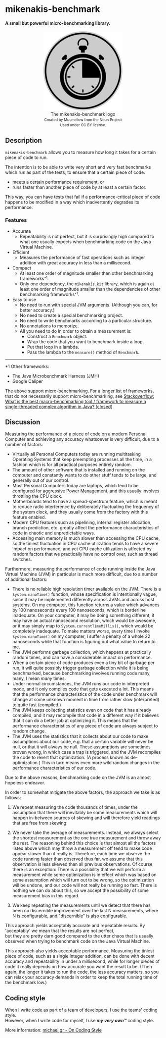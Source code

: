 # mikenakis-benchmark
#### A small but powerful micro-benchmarking library.

<p align="center">
<img title="mikenakis-benchmark logo" src="mikenakis-benchmark.svg" width="256"/><br/>
The mikenakis-benchmark logo<br/>
<small>Created by Musmellow from the Noun Project<br/>
Used under CC BY license.<br/></small>
</p>

## Description

`mikenakis-benchmark` allows you to measure how long it takes for a certain piece of code to run.

The intention is to be able to write very short and very fast benchmarks which run as part of the tests,
to ensure that a certain piece of code:
  - meets a certain performance requirement, or
  - runs faster than another piece of code by at least a certain factor.

This way, you can have tests that fail if a performance-critical piece of code 
happens to be modified in a way which inadvertently degrades its performance.

### Features

- Accurate
  - Repeatability is not perfect, but it is surprisingly high compared to what one usually expects 
    when benchmarking code on the Java Virtual Machine.
- Efficient
  - Measures the performance of fast operations such as integer addition with great accuracy 
    in less than a millisecond.
- Compact
  - At least one order of magnitude smaller than other benchmarking frameworks<small><sup>*1</sup></small>.
  - Only one dependency, the `mikenakis.kit` library, which is again at least one order of magnitude smaller
    than the dependencies of other benchmarking frameworks<small><sup>*1</sup></small>.
- Easy to use
  - No need to run with special JVM arguments. (Although you can, for better accuracy.)
  - No need to create a special benchmarking project.
  - No need to write benchmarks according to a particular structure.
  - No annotations to memorize.
  - All you need to do in order to obtain a measurement is:
      - Construct a `Benchmark` object.
      - Wrap the code that you want to benchmark inside a loop.
      - Put that loop in a lambda.
      - Pass the lambda to the `measure()` method of `Benchmark`.

<hr/>
*1 Other frameworks:

 - The Java Microbenchmark Harness (JMH)
 - Google Caliper

The above support micro-benchmarking. For a longer list of frameworks, that do not necessarily support micro-benchmarking,
see <a href="https://stackoverflow.com/a/7445378/773113">Stackoverflow: What is the best macro-benchmarking tool / framework
to measure a single-threaded complex algorithm in Java? [closed]</a>
   
## Discussion

Measuring the performance of a piece of code on a modern Personal Computer and achieving any accuracy whatsoever is 
very difficult, due to a number of factors:

- Virtually all Personal Computers today are running multitasking Operating Systems 
  that keep preempting processes all the time, 
  in a fashion which is for all practical purposes entirely random.
- The amount of other software that is installed and running on the computer
  and constantly wants to do other stuff
  tends to be large, 
  and generally out of our control.
- Most Personal Computers today are laptops, 
  which tend to be configured for aggressive Power Management, 
  and this usually involves throttling the CPU clock.
- Motherboards tend to have a spread-spectrum feature, 
  which is meant to reduce radio interference by deliberately fluctuating the frequency of the system clock, 
  and they usually come from the factory with this feature enabled.
- Modern CPU features such as pipelining, internal register allocation, branch prediction, etc. 
  greatly affect the performance characteristics of code 
  in chaotic and unpredictable ways.
- Accessing main memory is much slower than accessing the CPU cache, 
  so the tiniest fluctuation in CPU cache utilization tends to have a severe impact on performance,
  and yet CPU cache utilization is affected by random factors 
  that we practically have no control over, 
  such as thread switches.

Furthermore, measuring the performance of code running inside the Java Virtual Machine (JVM) in particular is much 
more difficult, due to a number of additional factors:

- There is no reliable high resolution timer available on the JVM. 
  There is a `System.nanoTime()` function, whose specification is intentionally vague, 
  since it may be implemented differently across JVMs and across host systems. 
  On my computer, this function returns a value which advances by 100 nanoseconds every 100 nanoseconds, 
  which is borderline inadequate. 
  On your computer, it may be doing something different; 
  it may have an actual nanosecond resolution, which would be awesome, 
  or it may simply map to `System.currentTimeMillis()`, which would be completely inadequate.
  To make matters worse, every time I invoke `System.nanoTime()` on my computer, 
  I suffer a penalty of a whole 22 nanoseconds while that function is figuring out what value to return to me.
- The JVM performs garbage collection,
  which happens at practically random times,
  and can have a considerable impact on performance.
- When a certain piece of code produces even a tiny bit of garbage per run, 
  it will quite possibly trigger garbage collection while it is being benchmarked, 
  because benchmarking involves running code many, many, I mean _many_ times. 
- Under normal circumstances, the JVM runs our code in interpreted mode, 
  and it only compiles code that gets executed a lot. 
  This means that the performance characteristics of the code under benchmark will change
  at some unknown moment in time 
  from rather slow (interpreted) to quite fast (compiled.)
- The JVM keeps collecting statistics even on code that it has already compiled, 
  and it may recompile that code in a different way
  if it believes that it can do a better job at optimizing it. 
  This means that the performance characteristics of any piece of code are always subject to random change. 
- The JVM uses the statistics that it collects about our code 
  to make assumptions about our code,
  e.g. that a certain variable will never be null, or that it will always be null.
  These assumptions are sometimes proven wrong, 
  in which case a trap is triggered, 
  and the JVM recompiles the code
  to revert that optimization. (A process known as de-optimization.)
  This in turn means even more wild random changes in the performance characteristics of our code.

Due to the above reasons, benchmarking code on the JVM is an almost hopeless endeavor.

In order to somewhat mitigate the above factors, the approach we take is as follows:

1. We repeat measuring the code thousands of times, under the assumption that there will inevitably be some
   measurements which will happen in-between sources of skewing and will therefore yield readings that are 
   free from skewing.

2. We never take the average of measurements.
   Instead, we always select the shortest measurement as the one true measurement and throw away the rest.
   The reasoning behind this choice is that almost all the factors listed above which may throw a measurement off 
   tend to make code appear slower than it really is. 
   Therefore, each time we observe the code running faster than observed thus far,
   we assume that this observation is less skewed than all previous observations.
   Of course, there is an exception: 
   There is a possibility that we will perform a measurement while some optimization is in effect 
   which was based on some assumption which will turn out to be wrong, 
   so the optimization will be undone, and our code will not really be running so fast. 
   There is nothing we can do about this, 
   so we accept the possibility of some measurement bias in this regard.

3. We keep repeating the measurements 
   until we detect that there has been no discernible improvement
   over the last N measurements, where N is configurable,
   and "discernible" is also configurable.

This approach yields acceptably accurate and repeatable results.
By 'acceptably' we mean that the results are not perfect,  
but they are pretty darn good compared to the utter chaos that is usually observed
when trying to benchmark code on the Java Virtual Machine.

This approach also yields acceptable performance.
Measuring the tiniest piece of code, such as a single integer addition,
can be done with decent accuracy and repeatability in under a millisecond, 
while for longer pieces of code it really depends on how accurate you want the result to be. 
(Then again, the longer it takes to run the code, the less accuracy matters, so you can
relax your accuracy demands in order to keep the total running time of the benchmark low.)

## Coding style

When I write code as part of a team of developers, I use the teams' coding style.  
However, when I write code for myself, I use _**my very own™**_ coding style.

More information: [michael.gr - On Coding Style](http://blog.michael.gr/2018/04/on-coding-style.html)
